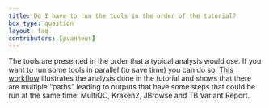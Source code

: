 ```yaml
---
title: Do I have to run the tools in the order of the tutorial?
box_type: question
layout: faq
contributors: [pvanheus]
---
```


The tools are presented in the order that a typical analysis would use. If you want to run some tools in parallel (to save time) you can do so. [This workflow](https://usegalaxy.eu/u/pvanheus/w/m-tuberculosis-variant-analysis-tutorial-imported-from-uploaded-file) illustrates the analysis done in the tutorial and shows that there are multiple “paths” leading to outputs that have some steps that could be run at the same time: MultiQC, Kraken2, JBrowse and TB Variant Report.

